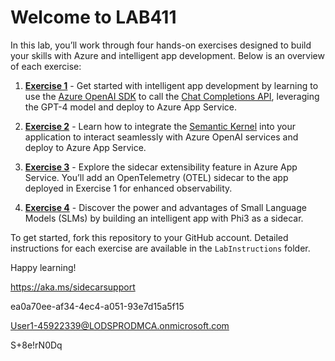 # Welcome to LAB411

In this lab, you’ll work through four hands-on exercises designed to build your skills with Azure and intelligent app development. Below is an overview of each exercise:

1. [**Exercise 1**](./LabInstructions/Exercise-1.md) - Get started with intelligent app development by learning to use the [Azure OpenAI SDK](https://learn.microsoft.com/en-us/dotnet/api/overview/azure/ai.openai-readme?view=azure-dotnet) to call the [Chat Completions API](https://learn.microsoft.com/en-us/dotnet/api/overview/azure/ai.openai-readme?view=azure-dotnet#chat-completion), leveraging the GPT-4 model and deploy to Azure App Service.
  
2. [**Exercise 2**](./LabInstructions/Exercise-2.md) - Learn how to integrate the [Semantic Kernel](https://learn.microsoft.com/en-us/semantic-kernel/get-started/quick-start-guide?pivots=programming-language-csharp) into your application to interact seamlessly with Azure OpenAI services and deploy to Azure App Service.
  
3. [**Exercise 3**](./LabInstructions/Exercise-3.md) - Explore the sidecar extensibility feature in Azure App Service. You’ll add an OpenTelemetry (OTEL) sidecar to the app deployed in Exercise 1 for enhanced observability.
  
4. [**Exercise 4**](./LabInstructions/Exercise-4.md) - Discover the power and advantages of Small Language Models (SLMs) by building an intelligent app with Phi3 as a sidecar.

To get started, fork this repository to your GitHub account. Detailed instructions for each exercise are available in the `LabInstructions` folder.

Happy learning!


https://aka.ms/sidecarsupport

ea0a70ee-af34-4ec4-a051-93e7d15a5f15

User1-45922339@LODSPRODMCA.onmicrosoft.com

S+8e!rN0Dq

